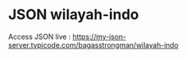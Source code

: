 # JSON wilayah-indo

Access JSON live : https://my-json-server.typicode.com/bagasstrongman/wilayah-indo
